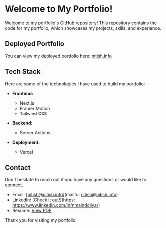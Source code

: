 # Welcome to My Portfolio!
Welcome to my portfolio's GitHub repository! This repository contains the code for my portfolio, which showcases my projects, skills, and experience.

## Deployed Portfolio
You can view my deployed portfolio here: [nitish.info](https://nitish.info)

## Tech Stack
Here are some of the technologies I have used to build my portfolio:

- **Frontend:**
  - Next.js
  - Framer Motion
  - Tailwind CSS

- **Backend:**
  - Server Actions

- **Deployment:**
  - Vercel

## Contact
Don't hesitate to reach out if you have any questions or would like to connect.

- Email: [nitish@nitish.info](mailto: nitish@nitish.info)
- LinkedIn: [Check it out!](https: https://www.linkedin.com/in/nmaindoliya/)
- Resume: [View PDF](https://nitish.info/resume.pdf)

Thank you for visiting my portfolio!

